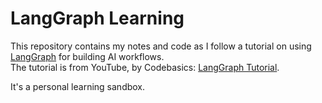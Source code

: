 # LangGraph Learning

This repository contains my notes and code as I follow a tutorial on using [LangGraph](https://github.com/langchain-ai/langgraph) for building AI workflows.  
The tutorial is from YouTube, by Codebasics: [LangGraph Tutorial](https://www.youtube.com/watch?v=CnXdddeZ4tQ).

It's a personal learning sandbox.